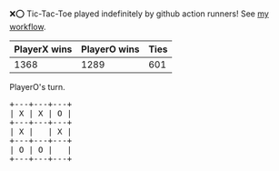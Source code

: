 :x::o: Tic-Tac-Toe played indefinitely by github action runners! See [my workflow](.github/workflows/play.yaml).

|PlayerX wins|PlayerO wins|Ties|
|-|-|-|
|1368|1289|601|

PlayerO's turn.

<pre>
+---+---+---+
| X | X | O |
+---+---+---+
| X |   | X |
+---+---+---+
| O | O |   |
+---+---+---+
</pre>